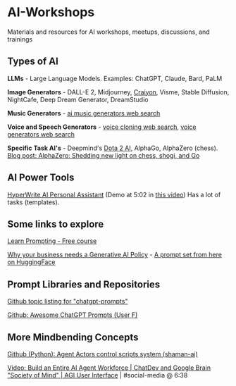 # AI-Workshops
Materials and resources for AI workshops, meetups, discussions, and trainings

## Types of AI
**LLMs** - Large Language Models. Examples: ChatGPT, Claude, Bard, PaLM

**Image Generators** - DALL-E 2, Midjourney, [Craiyon](https://www.craiyon.com/), Visme, Stable Diffusion, NightCafe, Deep Dream Generator, DreamStudio

**Music Generators** - [ai music generators web search](https://www.google.com/search?q=ai+music+generators)

**Voice and Speech Generators** - [voice cloning web search](https://www.google.com/search?q=ai+voice+cloning), [voice generators web search](https://www.google.com/search?q=ai+voice+generators)

**Specific Task AI's** - Deepmind's [Dota 2 AI](https://openai.com/research?topics=dota-2), AlphaGo, AlphaZero (chess). [Blog post: AlphaZero: Shedding new light on chess, shogi, and Go](https://deepmind.google/discover/blog/alphazero-shedding-new-light-on-chess-shogi-and-go/)

## AI Power Tools
[HyperWrite AI Personal Assistant](https://www.hyperwriteai.com/personal-assistant) (Demo at 5:02 in [this video](https://youtu.be/HNc4lUh_Za4?si=uaSi1WS7YhwYCkYe))
Has a lot of tasks (templates).


## Some links to explore
[Learn Prompting - Free course](https://learnprompting.org/)

[Why your business needs a Generative AI Policy](https://www.aihr.com/blog/generative-ai-policy/) - [A prompt set from here on HuggingFace](https://huggingface.co/datasets/fka/awesome-chatgpt-prompts)




## Prompt Libraries and Repositories

[Github topic listing for "chatgpt-prompts"](https://github.com/topics/chatgpt-prompts)

[Github: Awesome ChatGPT Prompts (User F)](https://github.com/f/awesome-chatgpt-prompts)




## More Mindbending Concepts
[Github (Python): Agent Actors control scripts system (shaman-ai)](https://github.com/shaman-ai/agent-actors)

[Video: Build an Entire AI Agent Workforce | ChatDev and Google Brain "Society of Mind" | AGI User Interface](https://youtu.be/5Zj_zstLLP4?si=MJdUAvnJsOV_tGwd) | #social-media @ 6:38


